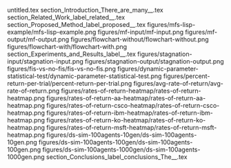 untitled.tex
section_Introduction_There_are_many__.tex
section_Related_Work_label_related__.tex
section_Proposed_Method_label_proposed__.tex
figures/mfs-lisp-example/mfs-lisp-example.png
figures/mf-input/mf-input.png
figures/mf-output/mf-output.png
figures/flowchart-without/flowchart-without.png
figures/flowchart-with/flowchart-with.png
section_Experiments_and_Results_label__.tex
figures/stagnation-input/stagnation-input.png
figures/stagnation-output/stagnation-output.png
figures/fis-vs-no-fis/fis-vs-no-fis.png
figures/dynamic-parameter-statistical-test/dynamic-parameter-statistical-test.png
figures/percent-return-per-trial/percent-return-per-trial.png
figures/avg-rate-of-return/avg-rate-of-return.png
figures/rates-of-return-heatmap/rates-of-return-heatmap.png
figures/rates-of-return-aa-heatmap/rates-of-return-aa-heatmap.png
figures/rates-of-return-csco-heatmap/rates-of-return-csco-heatmap.png
figures/rates-of-return-ibm-heatmap/rates-of-return-ibm-heatmap.png
figures/rates-of-return-ko-heatmap/rates-of-return-ko-heatmap.png
figures/rates-of-return-msft-heatmap/rates-of-return-msft-heatmap.png
figures/ds-sim-100agents-10gen/ds-sim-100agents-10gen.png
figures/ds-sim-100agents-100gen/ds-sim-100agents-100gen.png
figures/ds-sim-100agents-1000gen/ds-sim-100agents-1000gen.png
section_Conclusions_label_conclusions_The__.tex
